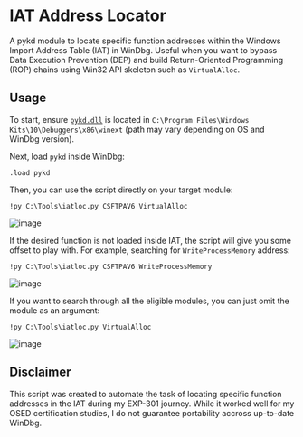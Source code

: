 # IAT Address Locator
A pykd module to locate specific function addresses within the Windows Import Address Table (IAT) in WinDbg. Useful when you want to bypass Data Execution Prevention (DEP) and build Return-Oriented Programming (ROP) chains using Win32 API skeleton such as `VirtualAlloc`.

## Usage
To start, ensure [`pykd.dll`](https://github.com/ksmyth/pykd) is located in `C:\Program Files\Windows Kits\10\Debuggers\x86\winext` (path may vary depending on OS and WinDbg version).

Next, load `pykd` inside WinDbg:
```shell
.load pykd
```

Then, you can use the script directly on your target module:
```shell
!py C:\Tools\iatloc.py CSFTPAV6 VirtualAlloc
```

![image](https://github.com/user-attachments/assets/a7f307b8-ac72-4de6-9cf1-50d41428f005)


If the desired function is not loaded inside IAT, the script will give you some offset to play with. For example, searching for `WriteProcessMemory` address:
```shell
!py C:\Tools\iatloc.py CSFTPAV6 WriteProcessMemory
```

![image](https://github.com/user-attachments/assets/96686775-9138-4f0b-9f75-082c8cfae49d)


If you want to search through all the eligible modules, you can just omit the module as an argument:

```shell
!py C:\Tools\iatloc.py VirtualAlloc
```

![image](https://github.com/user-attachments/assets/e84bc898-bd94-47bf-a718-00aebe9ca998)


## Disclaimer
This script was created to automate the task of locating specific function addresses in the IAT during my EXP-301 journey. While it worked well for my OSED certification studies, I do not guarantee portability accross up-to-date WinDbg.

